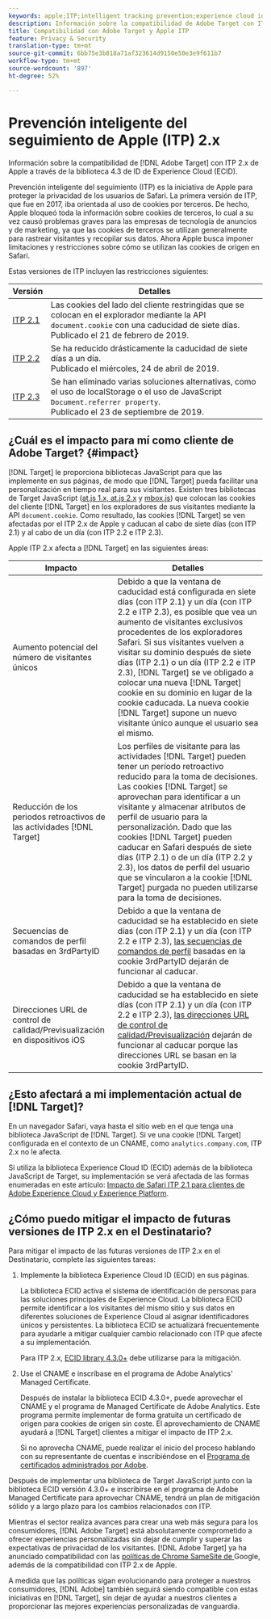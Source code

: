```yaml
---
keywords: apple;ITP;intelligent tracking prevention;experience cloud id;ecid
description: Información sobre la compatibilidad de Adobe Target con ITP 2.x de Apple mediante la biblioteca 4.3 de ID de Experience Cloud (ECID).
title: Compatibilidad con Adobe Target y Apple ITP
feature: Privacy & Security
translation-type: tm+mt
source-git-commit: 6bb75e3b818a71af323614d9150e50e3e9f611b7
workflow-type: tm+mt
source-wordcount: '897'
ht-degree: 52%

---
```



# Prevención inteligente del seguimiento de Apple (ITP) 2.x

Información sobre la compatibilidad de [!DNL Adobe Target] con ITP 2.x de Apple a través de la biblioteca 4.3 de ID de Experience Cloud (ECID).

Prevención inteligente del seguimiento (ITP) es la iniciativa de Apple para proteger la privacidad de los usuarios de Safari. La primera versión de ITP, que fue en 2017, iba orientada al uso de cookies por terceros. De hecho, Apple bloqueó toda la información sobre cookies de terceros, lo cual a su vez causó problemas graves para las empresas de tecnología de anuncios y de marketing, ya que las cookies de terceros se utilizan generalmente para rastrear visitantes y recopilar sus datos. Ahora Apple busca imponer limitaciones y restricciones sobre cómo se utilizan las cookies de origen en Safari.

Estas versiones de ITP incluyen las restricciones siguientes:

| Versión | Detalles |
| --- | --- |
| [ITP 2.1](https://webkit.org/blog/8613/intelligent-tracking-prevention-2-1/) | Las cookies del lado del cliente restringidas que se colocan en el explorador mediante la API `document.cookie` con una caducidad de siete días.<br>Publicado el 21 de febrero de 2019. |
| [ITP 2.2](https://webkit.org/blog/8828/intelligent-tracking-prevention-2-2/) | Se ha reducido drásticamente la caducidad de siete días a un día.<br>Publicado el miércoles, 24 de abril de 2019. |
| [ITP 2.3](https://webkit.org/blog/9521/intelligent-tracking-prevention-2-3/) | Se han eliminado varias soluciones alternativas, como el uso de localStorage o el uso de JavaScript `Document.referrer property`.<br>Publicado el 23 de septiembre de 2019. |

## ¿Cuál es el impacto para mí como cliente de Adobe Target? {#impact}

[!DNL Target] le proporciona bibliotecas JavaScript para que las implemente en sus páginas, de modo que [!DNL Target] pueda facilitar una personalización en tiempo real para sus visitantes. Existen tres bibliotecas de Target JavaScript ([at.js 1.x, at.js 2.x](/help/c-implementing-target/c-implementing-target-for-client-side-web/c-how-atjs-works/how-atjs-works.md) y [mbox.js](/help/c-implementing-target/c-implementing-target-for-client-side-web/t-mbox-download/mbox-download.md)) que colocan las cookies del cliente [!DNL Target] en los exploradores de sus visitantes mediante la API `document.cookie`. Como resultado, las cookies [!DNL Target] se ven afectadas por el ITP 2.x de Apple y caducan al cabo de siete días (con ITP 2.1) y al cabo de un día (con ITP 2.2 e ITP 2.3).

Apple ITP 2.x afecta a [!DNL Target] en las siguientes áreas:

| Impacto | Detalles |
| --- | --- |
| Aumento potencial del número de visitantes únicos | Debido a que la ventana de caducidad está configurada en siete días (con ITP 2.1) y un día (con ITP 2.2 e ITP 2.3), es posible que vea un aumento de visitantes exclusivos procedentes de los exploradores Safari. Si sus visitantes vuelven a visitar su dominio después de siete días (ITP 2.1) o un día (ITP 2.2 e ITP 2.3), [!DNL Target] se ve obligado a colocar una nueva [!DNL Target] cookie en su dominio en lugar de la cookie caducada. La nueva cookie [!DNL Target] supone un nuevo visitante único aunque el usuario sea el mismo. |
| Reducción de los periodos retroactivos de las actividades [!DNL Target] | Los perfiles de visitante para las actividades [!DNL Target] pueden tener un período retroactivo reducido para la toma de decisiones. Las cookies [!DNL Target] se aprovechan para identificar a un visitante y almacenar atributos de perfil de usuario para la personalización. Dado que las cookies [!DNL Target] pueden caducar en Safari después de siete días (ITP 2.1) o de un día (ITP 2.2 y 2.3), los datos de perfil del usuario que se vincularon a la cookie [!DNL Target] purgada no pueden utilizarse para la toma de decisiones. |
| Secuencias de comandos de perfil basadas en 3rdPartyID | Debido a que la ventana de caducidad se ha establecido en siete días (con ITP 2.1) y un día (con ITP 2.2 e ITP 2.3), [las secuencias de comandos de perfil](/help/c-target/c-visitor-profile/profile-parameters.md) basadas en la cookie 3rdPartyID dejarán de funcionar al caducar. |
| Direcciones URL de control de calidad/Previsualización en dispositivos iOS | Debido a que la ventana de caducidad se ha establecido en siete días (con ITP 2.1) y un día (con ITP 2.2 e ITP 2.3), [las direcciones URL de control de calidad/Previsualización](/help/c-activities/c-activity-qa/activity-qa.md) dejarán de funcionar al caducar porque las direcciones URL se basan en la cookie 3rdPartyID. |

## ¿Esto afectará a mi implementación actual de [!DNL Target]?

En un navegador Safari, vaya hasta el sitio web en el que tenga una biblioteca JavaScript de [!DNL Target]. Si ve una cookie [!DNL Target] configurada en el contexto de un CNAME, como `analytics.company.com`, ITP 2.x no le afecta.

Si utiliza la biblioteca Experience Cloud ID (ECID) además de la biblioteca JavaScript de Target, su implementación se verá afectada de las formas enumeradas en este artículo: [Impacto de Safari ITP 2.1 para clientes de Adobe Experience Cloud y Experience Platform](https://medium.com/adobetech/safari-itp-2-1-impact-on-adobe-experience-cloud-customers-9439cecb55ac).

## ¿Cómo puedo mitigar el impacto de futuras versiones de ITP 2.x en el Destinatario?

Para mitigar el impacto de las futuras versiones de ITP 2.x en el Destinatario, complete las siguientes tareas:

1. Implemente la biblioteca Experience Cloud ID (ECID) en sus páginas.

   La biblioteca ECID activa el sistema de identificación de personas para las soluciones principales de Experience Cloud. La biblioteca ECID permite identificar a los visitantes del mismo sitio y sus datos en diferentes soluciones de Experience Cloud al asignar identificadores únicos y persistentes. La biblioteca ECID se actualizará frecuentemente para ayudarle a mitigar cualquier cambio relacionado con ITP que afecte a su implementación.

   Para ITP 2.x, [ECID library 4.3.0+](https://experienceleague.adobe.com/docs/id-service/using/release-notes/release-notes.html) debe utilizarse para la mitigación.

1. Use el CNAME e inscríbase en el programa de Adobe Analytics&#39; Managed Certificate.

   Después de instalar la biblioteca ECID 4.3.0+, puede aprovechar el CNAME y el programa de Managed Certificate de Adobe Analytics. Este programa permite implementar de forma gratuita un certificado de origen para cookies de origen sin coste. El aprovechamiento de CNAME ayudará a [!DNL Target] clientes a mitigar el impacto de ITP 2.x.

   Si no aprovecha CNAME, puede realizar el inicio del proceso hablando con su representante de cuentas e inscribiéndose en el [Programa de certificados administrados por Adobe](https://experienceleague.adobe.com/docs/core-services/interface/ec-cookies/cookies-first-party.html#adobe-managed-certificate-program).

Después de implementar una biblioteca de Target JavaScript junto con la biblioteca ECID versión 4.3.0+ e inscribirse en el programa de Adobe Managed Certificate para aprovechar CNAME, tendrá un plan de mitigación sólido y a largo plazo para los cambios relacionados con ITP.

Mientras el sector realiza avances para crear una web más segura para los consumidores, [!DNL Adobe Target] está absolutamente comprometido a ofrecer experiencias personalizadas sin dejar de cumplir y superar las expectativas de privacidad de los visitantes. [!DNL Adobe Target] ya ha anunciado compatibilidad con las  [políticas de Chrome SameSite de ](/help/c-implementing-target/c-considerations-before-you-implement-target/c-privacy/google-chrome-samesite-cookie-policies.md) Google, además de la compatibilidad con ITP 2.x de Apple.

A medida que las políticas sigan evolucionando para proteger a nuestros consumidores, [!DNL Adobe] también seguirá siendo compatible con estas iniciativas en [!DNL Target], sin dejar de ayudar a nuestros clientes a proporcionar las mejores experiencias personalizadas de vanguardia.

